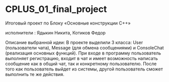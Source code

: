 # CPLUS_01_final_project
Итоговый проект по Блоку «Основные конструкции C++»

  исполнители : Ядыкин Никита, Котиков Федор
  
  Описание выбранной идеи: 
В проекте выделили 3 класса: User (пользователи чата), Message (для обмена сообщениями) и ConsoleChat (реализация основных функций). При входе в программу пользователь выполняет регистрацию, входит в чат и имеет возможность написать сообщение как в общий чат, так и конкретному пользователю. После того как пользователь выйдет из системы, другой пользователь сможет выполнить те же действия.

